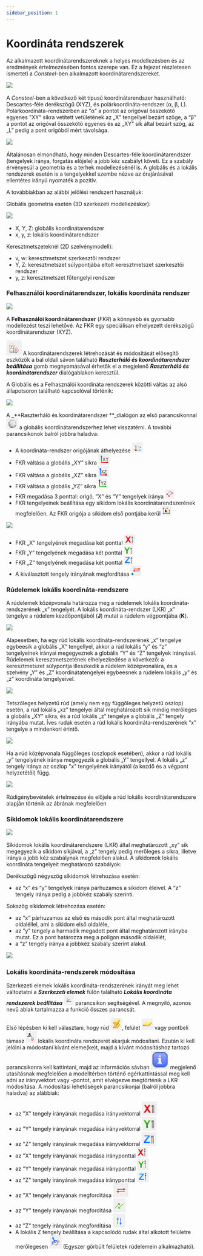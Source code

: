 ```yaml
---
sidebar_position: 1
---
```

# Koordináta rendszerek

<!-- wp:paragraph -->

Az alkalmazott koordinátarendszereknek a helyes modellezésben és az eredmények értelmezésében fontos szerepe van. Ez a fejezet részletesen ismerteti a _Consteel_-ben alkalmazott koordinátarendszereket.

<!-- /wp:paragraph -->

<!-- wp:media-text {"align":"","mediaId":8108,"linkDestination":"media","mediaType":"image","mediaWidth":18,"mediaSizeSlug":"full","verticalAlignment":"top","imageFill":false} -->

[![](https://consteelsoftware.com/wp-content/uploads/2021/04/5-2-coord-systems.png)](./img/wp-content-uploads-2021-04-5-2-coord-systems.png)

<!-- wp:paragraph {"placeholder":"Content…"} -->

A _Consteel_-ben a következő két típusú koordinátarendszer használható: Descartes-féle derékszögű (XYZ), és polárkoordináta-rendszer (α, β, L). Polárkoordináta-rendszerben az “α” a pontot az origóval összekötő egyenes "XY" síkra vetített vetületének az „X” tengellyel bezárt szöge, a “β” a pontot az origóval összekötő egyenes és az „XY” sík által bezárt szög, az „L” pedig a pont origóból mért távolsága.

<!-- /wp:paragraph -->

<!-- /wp:media-text -->

<!-- wp:media-text {"align":"","mediaId":8102,"linkDestination":"media","mediaType":"image","mediaWidth":18,"mediaSizeSlug":"full","verticalAlignment":"top","imageFill":false} -->

[![](https://consteelsoftware.com/wp-content/uploads/2021/04/5-2-coord-rigth-hand.png)](./img/wp-content-uploads-2021-04-5-2-coord-rigth-hand.png)

<!-- wp:paragraph {"placeholder":"Content…"} -->

Általánosan elmondható, hogy minden Descartes-féle koordinátarendszer (tengelyek iránya, forgatás előjele) a jobb kéz szabályt követi. Ez a szabály érvényesül a geometria és a terhek modellezésénél is. A globális és a lokális rendszerek esetén is a tengelyekkel szembe nézve az órajárásával ellentétes irányú nyomaték a pozitív.

<!-- /wp:paragraph -->

<!-- /wp:media-text -->

<!-- wp:paragraph -->

A továbbiakban az alábbi jelölési rendszert használjuk:

<!-- /wp:paragraph -->

<!-- wp:paragraph -->

Globális geometria esetén (3D szerkezeti modellezéskor):

<!-- /wp:paragraph -->

<!-- wp:image {"align":"right","id":8117,"width":230,"height":230,"sizeSlug":"full","linkDestination":"media","className":"is-style-editorskit-rounded"} -->

[![](https://consteelsoftware.com/wp-content/uploads/2021/04/5-2-coord-section.jpg)](./img/wp-content-uploads-2021-04-5-2-coord-section.jpg)

<!-- /wp:image -->

<!-- wp:list -->

- X, Y, Z: globális koordinátarendszer
- x, y, z: lokális koordinátarendszer

<!-- /wp:list -->

<!-- wp:paragraph -->

Keresztmetszeteknél (2D szelvénymodell):

<!-- /wp:paragraph -->

<!-- wp:list -->

- v, w: keresztmetszet szerkesztői rendszer
- Y, Z: keresztmetszet súlypontjába eltolt keresztmetszet szerkesztői rendszer
- y, z: keresztmetszet főtengelyi rendszer

<!-- /wp:list -->

<!-- wp:spacer -->

<!-- /wp:spacer -->

<!-- wp:heading {"level":3} -->

### Felhasználói koordinátarendszer, lokális koordináta rendszer

<!-- /wp:heading -->

<!-- wp:image {"align":"right","id":33116,"width":359,"height":246,"sizeSlug":"full","linkDestination":"media","className":"is-style-editorskit-rounded"} -->

[![](https://consteelsoftware.com/wp-content/uploads/2022/02/dial_raszter_es_FKR.png)](./img/wp-content-uploads-2022-02-dial_raszter_es_FKR.png)

<!-- /wp:image -->

<!-- wp:paragraph -->

A **Felhasználói koordinátarendszer** (_FKR_) a könnyebb és gyorsabb modellezést teszi lehetővé. Az FKR egy speciálisan elhelyezett derékszögű koordinátarendszer (XYZ).

<!-- /wp:paragraph -->

<!-- wp:paragraph -->

![](./img/wp-content-uploads-2022-02-ico_FKR.png) A koordinátarendszerek létrehozását és módosítását elősegítő eszközök a bal oldali sávon található _**Raszterháló és koordinátarendszer beállítása**_ gomb megnyomásával érhetők el a megjelenő _**Raszterháló és koordinátarendszer**_ dialógablakon keresztül.

<!-- /wp:paragraph -->

<!-- wp:paragraph -->

A Globális és a Felhasználói koordináta rendszerek közötti váltás az alsó állapotsoron található kapcsolóval történik:

<!-- /wp:paragraph -->

<!-- wp:image {"align":"center","id":33123,"width":241,"height":32,"sizeSlug":"full","linkDestination":"media"} -->

[![](https://consteelsoftware.com/wp-content/uploads/2022/02/ico_global-lokal.png)](./img/wp-content-uploads-2022-02-ico_global-lokal.png)

<!-- /wp:image -->

<!-- wp:paragraph -->

A \_**Raszterháló és koordinátarendszer **\_dialógon az első parancsikonnal ![](./img/wp-content-uploads-2021-04-5-2-coord-ico-01.png) a globális koordinátarendszerhez lehet visszatérni. A további parancsikonok balról jobbra haladva:

<!-- /wp:paragraph -->

<!-- wp:list -->

- A koordináta-rendszer origójának áthelyezése ![](./img/wp-content-uploads-2021-04-5-2-coord-ico-02.png)
- FKR váltása a globális „XY” síkra ![](./img/wp-content-uploads-2021-04-5-2-coord-ico-03.png)
- FKR váltása a globális „XZ” síkra ![](./img/wp-content-uploads-2021-04-5-2-coord-ico-04.png)
- FKR váltása a globális „YZ” síkra ![](./img/wp-content-uploads-2021-04-5-2-coord-ico-05.png)
- FKR megadása 3 ponttal: origó, ”X” és “Y” tengelyek iránya ![](./img/wp-content-uploads-2021-04-5-2-coord-ico-06.png)
- FKR tengelyeinek beállítása egy síkidom lokális koordinátarendszerének megfelelően. Az FKR origója a síkidom első pontjába kerül ![](./img/wp-content-uploads-2021-04-5-2-coord-ico-07.png)

<!-- /wp:list -->

<!-- wp:image {"align":"right","id":33131,"width":203,"height":98,"sizeSlug":"full","linkDestination":"media","className":"is-style-editorskit-rounded"} -->

[![](https://consteelsoftware.com/wp-content/uploads/2022/02/cmd_FKR_irany-megforditasa.png)](./img/wp-content-uploads-2022-02-cmd_FKR_irany-megforditasa.png)

<!-- /wp:image -->

<!-- wp:list -->

- FKR „X” tengelyének megadása két ponttal ![](./img/wp-content-uploads-2021-04-5-2-coord-ico-08.png)
- FKR „Y” tengelyének megadása két ponttal ![](./img/wp-content-uploads-2021-04-5-2-coord-ico-09.png)
- FKR „Z” tengelyének megadása két ponttal ![](./img/wp-content-uploads-2021-04-5-2-coord-ico-10.png)
- A kiválasztott tengely irányának megfordítása ![](./img/wp-content-uploads-2021-04-5-2-coord-ico-11.png)

<!-- /wp:list -->

<!-- wp:spacer -->

<!-- /wp:spacer -->

<!-- wp:heading {"level":3} -->

### Rúdelemek lokális koordináta-rendszere

<!-- /wp:heading -->

<!-- wp:paragraph -->

A rúdelemek középvonala határozza meg a rúdelemek lokális koordináta-rendszerének „x” tengelyét. A lokális koordináta-rendszer (LKR) „x” tengelye a rúdelem kezdőpontjából (**J**) mutat a rúdelem végpontjába (**K**).

<!-- /wp:paragraph -->

<!-- wp:media-text {"align":"","mediaId":8272,"linkDestination":"media","mediaType":"image","mediaWidth":23,"mediaSizeSlug":"full","verticalAlignment":"top","imageFill":false} -->

[![](https://consteelsoftware.com/wp-content/uploads/2021/04/5-2-coord-bar1.png)](./img/wp-content-uploads-2021-04-5-2-coord-bar1.png)

<!-- wp:paragraph {"placeholder":"Content…"} -->

Alapesetben, ha egy rúd lokális koordináta-rendszerének „x” tengelye egybeesik a globális „X” tengellyel, akkor a rúd lokális “y” és “z” tengelyeinek irányai megegyeznek a globális “Y” és “Z” tengelyek irányával. Rúdelemek keresztmetszetének elhelyezkedése a következő: a keresztmetszet súlypontja illeszkedik a rúdelem középvonalára, és a szelvény „Y” és „Z” koordinátatengelyei egybeesnek a rúdelem lokális „y” és „z” koordináta tengelyeivel.

<!-- /wp:paragraph -->

<!-- /wp:media-text -->

<!-- wp:media-text {"align":"","mediaId":8278,"linkDestination":"media","mediaType":"image","mediaWidth":23,"mediaSizeSlug":"full","verticalAlignment":"top","imageFill":false} -->

[![](https://consteelsoftware.com/wp-content/uploads/2021/04/5-2-coord-bar2.png)](./img/wp-content-uploads-2021-04-5-2-coord-bar2.png)

<!-- wp:paragraph {"placeholder":"Content…"} -->

Tetszőleges helyzetű rúd (amely nem egy függőleges helyzetű oszlop) esetén, a rúd lokális „xz” tengelyei által meghatározott sík mindig merőleges a globális „XY” síkra, és a rúd lokális „z” tengelye a globális „Z” tengely irányába mutat. Íves rudak esetén a rúd lokális koordináta-rendszerének “x” tengelye a mindenkori érintő.

<!-- /wp:paragraph -->

<!-- /wp:media-text -->

<!-- wp:media-text {"align":"","mediaId":8284,"linkDestination":"media","mediaType":"image","mediaWidth":23,"mediaSizeSlug":"full","verticalAlignment":"top","imageFill":false} -->

[![](https://consteelsoftware.com/wp-content/uploads/2021/04/5-2-coord-bar3.png)](./img/wp-content-uploads-2021-04-5-2-coord-bar3.png)

<!-- wp:paragraph {"placeholder":"Content…"} -->

Ha a rúd középvonala függőleges (oszlopok esetében), akkor a rúd lokális „y” tengelyének iránya megegyezik a globális „Y” tengellyel. A lokális „z” tengely iránya az oszlop "x" tengelyének irányától (a kezdő és a végpont helyzetétől) függ.

<!-- /wp:paragraph -->

<!-- /wp:media-text -->

<!-- wp:media-text {"align":"","mediaId":8290,"linkDestination":"media","mediaType":"image","mediaWidth":23,"mediaSizeSlug":"full","verticalAlignment":"top","imageFill":false} -->

[![](https://consteelsoftware.com/wp-content/uploads/2021/04/image-3.png)](./img/wp-content-uploads-2021-04-image-3.png)

<!-- wp:paragraph {"placeholder":"Content…"} -->

Rúdigénybevételek értelmezése és előjele a rúd lokális koordinátarendszere alapján történik az ábrának megfelelően

<!-- /wp:paragraph -->

<!-- /wp:media-text -->

<!-- wp:spacer -->

<!-- /wp:spacer -->

<!-- wp:heading {"level":3} -->

### Síkidomok lokális koordinátarendszere

<!-- /wp:heading -->

<!-- wp:image {"align":"right","id":8296,"width":365,"height":289,"sizeSlug":"full","linkDestination":"media"} -->

[![](https://consteelsoftware.com/wp-content/uploads/2021/04/5-2-coord-surf.png)](./img/wp-content-uploads-2021-04-5-2-coord-surf.png)

<!-- /wp:image -->

<!-- wp:paragraph -->

Síkidomok lokális koordinátarendszere (LKR) által meghatározott „xy” sík megegyezik a síkidom síkjával, a „z” tengely pedig merőleges a síkra, illetve iránya a jobb kéz szabálynak megfelelően alakul. A síkidomok lokális koordináta tengelyeit meghatározó szabályok:

<!-- /wp:paragraph -->

<!-- wp:paragraph -->

Derékszögű négyszög síkidomok létrehozása esetén:

<!-- /wp:paragraph -->

<!-- wp:list -->

- az “x” és “y” tengelyek iránya párhuzamos a síkidom éleivel. A “z” tengely iránya pedig a jobbkéz szabály szerinti.

<!-- /wp:list -->

<!-- wp:paragraph -->

Sokszög síkidomok létrehozása esetén:

<!-- /wp:paragraph -->

<!-- wp:list -->

- az “x” párhuzamos az első és második pont által meghatározott oldaléllel, ami a síkidom első oldaléle,
- az “y” tengely a harmadik megadott pont által meghatározott irányba mutat. Ez a pont határozza meg a poligon második oldalélét,
- a “z” tengely iránya a jobbkéz szabály szerint alakul.

<!-- /wp:list -->

<!-- wp:spacer {"height":"20px","editorskit":{"devices":false,"desktop":true,"tablet":true,"mobile":true,"loggedin":true,"loggedout":true,"acf_visibility":"","acf_field":"","acf_condition":"","acf_value":"","migrated":false,"unit_test":false},"editorskit_typography":{"name":"","family":"","weight":""},"extUtilities":[]} -->

<!-- /wp:spacer -->

<!-- wp:image {"align":"right","id":33150,"width":320,"height":102,"sizeSlug":"full","linkDestination":"media","className":"is-style-editorskit-rounded"} -->

[![](https://consteelsoftware.com/wp-content/uploads/2022/02/dial_lokalis_koord_modositasa.png)](./img/wp-content-uploads-2022-02-dial_lokalis_koord_modositasa.png)

<!-- /wp:image -->

<!-- wp:heading {"level":3} -->

### Lokális koordináta-rendszerek módosítása

<!-- /wp:heading -->

<!-- wp:paragraph -->

Szerkezeti elemek lokális koordináta-rendszerének irányát meg lehet változtatni a _**Szerkezeti elemek**_ fülön található _**Lokális koordináta rendszerek beállítása**_ ![](./img/wp-content-uploads-2021-04-5-2-coord-ico-12.png) parancsikon segítségével. A megnyíló, azonos nevű ablak tartalmazza a funkció összes parancsát.

<!-- /wp:paragraph -->

<!-- wp:paragraph -->

Első lépésben ki kell választani, hogy rúd ![](./img/wp-content-uploads-2021-04-5-2-coord-ico-13.png), felület ![](./img/wp-content-uploads-2021-04-5-2-coord-ico-14.png) vagy pontbeli támasz ![](./img/wp-content-uploads-2021-04-5-2-coord-ico-15.png) lokális koordináta rendszerét akarjuk módosítani. Ezután ki kell jelölni a módostani kívánt eleme(ke)t, majd a kívánt módosításhoz tartozó parancsikonra kell kattintani, majd az információs sávban ![](./img/wp-content-uploads-2022-02-ico_info_mezo.png) megjelenő utasításnak megfelelően a modelltérben történő egérkattintással meg kell adni az irányvektort vagy -pontot, amit elvégezve megtörténik a LKR módosítása. A módosítási lehetőségek parancsikonjai (balról jobbra haladva) az alábbiak:

<!-- /wp:paragraph -->

<!-- wp:list -->

- az "X" tengely irányának megadása irányvektorral ![](./img/wp-content-uploads-2022-02-ico_LKR_mod_vektor_X.png)
- az "Y" tengely irányának megadása irányvektorral ![](./img/wp-content-uploads-2022-02-ico_LKR_mod_vektor_Y.png)
- az "Z" tengely irányának megadása irányvektorral ![](./img/wp-content-uploads-2022-02-ico_LKR_mod_vektor_Z.png)
- az "X" tengely irányának megadása irányponttal ![](./img/wp-content-uploads-2021-04-5-2-coord-ico-16.png)
- az "Y" tengely irányának megadása irányponttal ![](./img/wp-content-uploads-2021-04-5-2-coord-ico-17.png)
- az "Z" tengely irányának megadása irányponttal ![](./img/wp-content-uploads-2021-04-5-2-coord-ico-18.png)
- az "X" tengely irányának megfordítása ![](./img/wp-content-uploads-2022-02-ico_LKR_mod_megford_X.png)
- az "Y" tengely irányának megfordítása ![](./img/wp-content-uploads-2022-02-ico_LKR_mod_megford_Y.png)
- az "Z" tengely irányának megfordítása ![](./img/wp-content-uploads-2022-02-ico_LKR_mod_megford_Z.png)
- A lokális Z tengely beállítása a kapcsolódó rudak által alkotott felületre merőlegesen ![](./img/wp-content-uploads-2021-04-5-2-coord-ico-19.png) (Egyszer görbült felületek rúdelemein alkalmazható).

<!-- /wp:list -->

